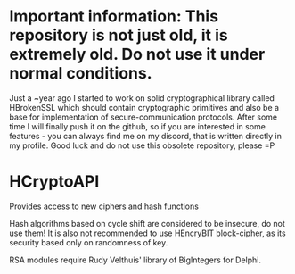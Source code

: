 # Important information: This repository is not just old, it is extremely old. Do not use it under normal conditions.
Just a ~year ago I started to work on solid cryptographical library called HBrokenSSL which should contain cryptographic primitives and also be a base for implementation of secure-communication protocols. After some time I will finally push it on the github, so if you are interested in some features - you can always find me on my discord, that is written directly in my profile. Good luck and do not use this obsolete repository, please =P

# HCryptoAPI
Provides access to new ciphers and hash functions

Hash algorithms based on cycle shift are considered to be insecure, do not use them!
It is also not recommended to use HEncryBIT block-cipher, as its security based only on randomness of key.

RSA modules require Rudy Velthuis' library of BigIntegers for Delphi.
